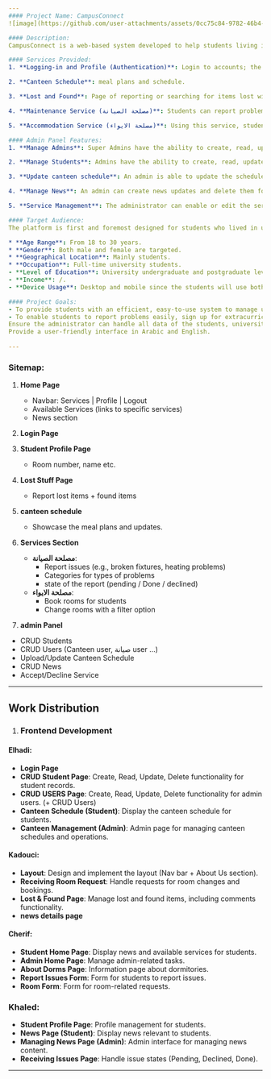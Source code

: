 ```yaml
---
#### Project Name: CampusConnect
![image](https://github.com/user-attachments/assets/0cc75c84-9782-46b4-b7f7-2ed9cc483b5f)

#### Description:
CampusConnect is a web-based system developed to help students living in university accommodations to interact with various services. The system provides access and a view of the most valued services, which include accommodation management, maintenance reporting, enrollment in activities, and access to documents. Admin will be able to operate and manage the system by viewing student data, news, and the status of services. The system will be in both English and Arabic to serve a diverse number of students.

#### Services Provided:
1. **Logging-in and Profile (Authentication)**: Login to accounts; the profile tells one the room number, name, and personal details. (Student / Admin / Super Admin)

2. **Canteen Schedule**: meal plans and schedule.

3. **Lost and Found**: Page of reporting or searching for items lost within the university residence (as posts + comments)

4. **Maintenance Service (مصلحة الصيانة)**: Students can report problems or issues related to maintenance in their rooms or residence. The report has many categories for proper cause identification + State of the report

5. **Accommodation Service (مصلحة الايواء)**: Using this service, students will be able to reserve rooms, perform room changes and know available rooms 

#### Admin Panel Features:
1. **Manage Admins**: Super Admins have the ability to create, read, update, and delete Admins on the platform.

2. **Manage Students**: Admins have the ability to create, read, update, and delete students on the platform. An admin can add new students, edit a profile, or remove students.

3. **Update canteen schedule**: An admin is able to update the schedule of the canteen.

4. **Manage News**: An admin can create news updates and delete them for display on the homepage so that students will be updated about the latest events and updates.

5. **Service Management**: The administrator can enable or edit the services offered, such as room reservation, activities, and maintenance categories.

#### Target Audience:
The platform is first and foremost designed for students who lived in university residences and their residence administrators.

* **Age Range**: From 18 to 30 years.
* **Gender**: Both male and female are targeted.
* **Geographical Location**: Mainly students.
* **Occupation**: Full-time university students.
- **Level of Education**: University undergraduate and postgraduate levels.
- **Income**: /.
- **Device Usage**: Desktop and mobile since the students will use both desktops and mobile phones as they multitask while on the move.

#### Project Goals:
- To provide students with an efficient, easy-to-use system to manage university accommodation needs.
- To enable students to report problems easily, sign up for extracurricular activities, and download important documents.
Ensure the administrator can handle all data of the students, university documents, and service availability.
Provide a user-friendly interface in Arabic and English.
 
---
```

 ### Sitemap:
 
1. **Home Page**
   - Navbar: Services | Profile | Logout
   - Available Services (links to specific services)
   - News section
   
2. **Login Page**

3. **Student Profile Page**
   - Room number, name etc.

4. **Lost Stuff Page**
   - Report lost items + found items

5. **canteen schedule**
   - Showcase the meal plans and updates.

6. **Services Section**
   - **مصلحة الصيانة**: 
     - Report issues (e.g., broken fixtures, heating problems)
     - Categories for types of problems
     - state of the report (pending / Done / declined)
   - **مصلحة الايواء**:
     - Book rooms for students
     - Change rooms with a filter option

7. **admin Panel**
- CRUD Students
- CRUD Users (Canteen user, صيانة user ...)
- Upload/Update Canteen Schedule
- CRUD News
- Accept/Decline Service

---

## Work Distribution

1. ### Frontend Development
#### Elhadi:
- **Login Page**
- **CRUD Student Page**: Create, Read, Update, Delete functionality for student records.
- **CRUD USERS Page**: Create, Read, Update, Delete functionality for admin users. (+ CRUD Users)
- **Canteen Schedule (Student)**: Display the canteen schedule for students.
- **Canteen Management (Admin)**: Admin page for managing canteen schedules and operations.


#### Kadouci:
- **Layout**: Design and implement the layout (Nav bar + About Us section).
- **Receiving Room Request**: Handle requests for room changes and bookings.
- **Lost & Found Page**: Manage lost and found items, including comments functionality.
- **news details page**

#### Cherif:
- **Student Home Page**: Display news and available services for students.
- **Admin Home Page**: Manage admin-related tasks.
- **About Dorms Page**: Information page about dormitories.
- **Report Issues Form**: Form for students to report issues.
- **Room Form**: Form for room-related requests.

### Khaled:
- **Student Profile Page**: Profile management for students.
- **News Page (Student)**: Display news relevant to students.
- **Managing News Page (Admin)**: Admin interface for managing news content.
- **Receiving Issues Page**: Handle issue states (Pending, Declined, Done).


---

 
